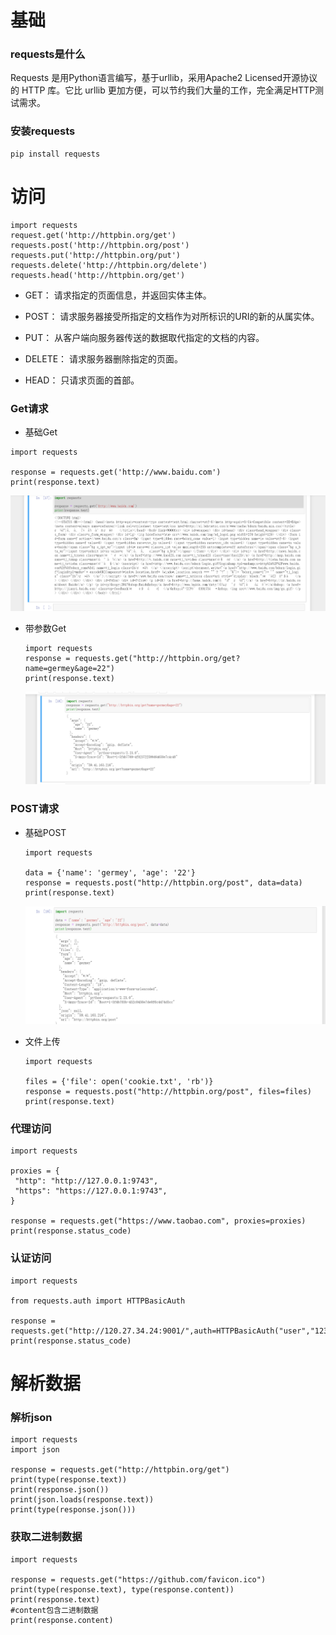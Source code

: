 # 基础

### requests是什么

Requests 是⽤Python语⾔编写，基于urllib，采⽤Apache2 Licensed开源协议的 HTTP 库。它⽐ urllib 更加⽅便，可以节约我们⼤量的⼯作，完全满⾜HTTP测试需求。 

### 安装requests

```
pip install requests
```

# 访问

```
import requests
request.get('http://httpbin.org/get')
requests.post('http://httpbin.org/post')
requests.put('http://httpbin.org/put')
requests.delete('http://httpbin.org/delete')
requests.head('http://httpbin.org/get')
```

* GET： 请求指定的页面信息，并返回实体主体。

* POST： 请求服务器接受所指定的文档作为对所标识的URI的新的从属实体。

* PUT： 从客户端向服务器传送的数据取代指定的文档的内容。

* DELETE： 请求服务器删除指定的页面。

* HEAD： 只请求页面的首部。

### Get请求

* 基础Get

```
import requests
 
response = requests.get('http://www.baidu.com')
print(response.text)
```

![1598781175764](pic\1598781175764.png)

* 带参数Get

  ```
  import requests
  response = requests.get("http://httpbin.org/get?name=germey&age=22")
  print(response.text)
  ```

  ![1598781365877](pic\1598781365877.png)

### POST请求

* 基础POST

  ```
  import requests
   
  data = {'name': 'germey', 'age': '22'}
  response = requests.post("http://httpbin.org/post", data=data)
  print(response.text)
  ```

  ![1598781540903](pic\1598781540903.png)

* 文件上传

  ```
  import requests
   
  files = {'file': open('cookie.txt', 'rb')}
  response = requests.post("http://httpbin.org/post", files=files)
  print(response.text)
  ```

### 代理访问

```
import requests
 
proxies = {
 "http": "http://127.0.0.1:9743",
 "https": "https://127.0.0.1:9743",
}
 
response = requests.get("https://www.taobao.com", proxies=proxies)
print(response.status_code)
```

### 认证访问

```
import requests
 
from requests.auth import HTTPBasicAuth
 
response = requests.get("http://120.27.34.24:9001/",auth=HTTPBasicAuth("user","123"))
print(response.status_code)
```

# 解析数据

### 解析json

```
import requests
import json
 
response = requests.get("http://httpbin.org/get")
print(type(response.text))
print(response.json())
print(json.loads(response.text))
print(type(response.json()))
```

### 获取二进制数据

```
import requests
 
response = requests.get("https://github.com/favicon.ico")
print(type(response.text), type(response.content))
print(response.text)
#content包含二进制数据
print(response.content)
```


